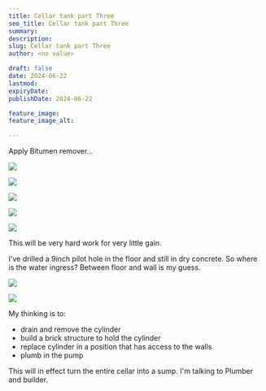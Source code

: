 ```yaml
---
title: Cellar tank part Three
seo_title: Cellar tank part Three
summary:
description:
slug: Cellar tank part Three
author: <no value>

draft: false
date: 2024-06-22
lastmod:
expiryDate:
publishDate: 2024-06-22

feature_image:
feature_image_alt:

---
```

Apply Bitumen remover...

![](/images/7389.jpeg)

![](/images/7390.jpeg)

![](/images/7392.jpeg)

![](/images/0775.jpeg)

![](/images/0776.jpeg)

This will be very hard work for very little gain. 


I've drilled a 9inch pilot hole in the floor and still in dry concrete. 
So where is the water ingress? Between floor and wall is my guess.



![](/images/7394.jpeg)

![](/images/7395.jpeg)



My thinking is to:

- drain and remove the cylinder
- build a brick structure to hold the cylinder
- replace cylinder in a position that has access to the walls
- plumb in the pump

This will in effect turn the entire cellar into a sump. I'm talking to Plumber and builder.




